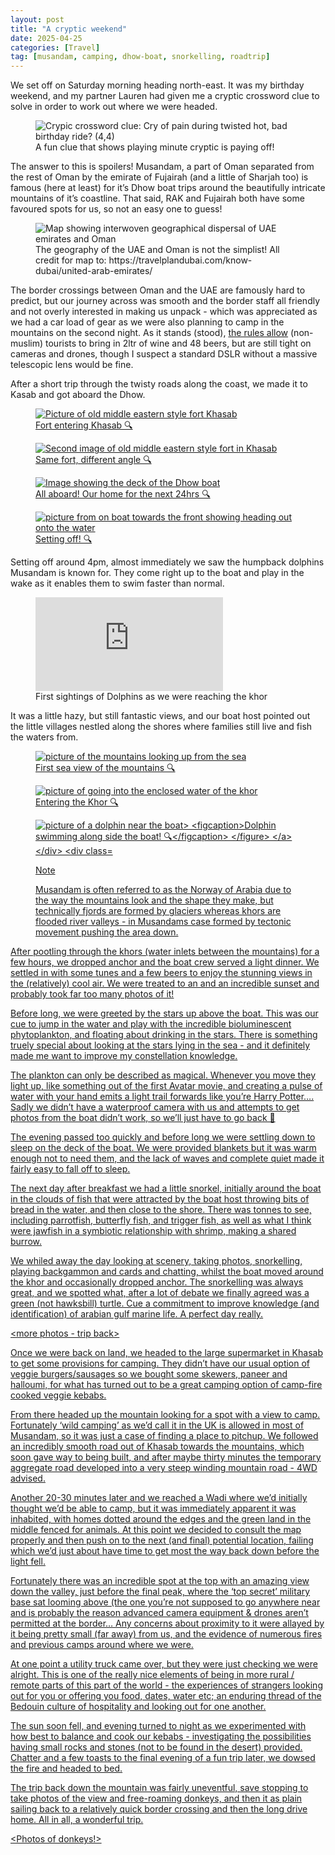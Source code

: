 ```yaml
---
layout: post
title: "A cryptic weekend"
date: 2025-04-25
categories: [Travel]
tag: [musandam, camping, dhow-boat, snorkelling, roadtrip]
---
```


We set off on Saturday morning heading north-east.  It was my birthday weekend, and my partner Lauren had given me a cryptic crossword clue to solve in order to work out where we were headed. 

<div class="image-card-wrapper center narrow">
  <figure class="media-card">
    <img src="/assets/images/travel/2025/04_Musandam/250425_crypticClue.png" alt="Crypic crossword clue: Cry of pain during twisted hot, bad birthday ride? (4,4)">
    <figcaption>A fun clue that shows playing minute cryptic is paying off!</figcaption>
  </figure>
</div>

The answer to this is <span class="spoiler-sparkle" data-reveal="Dhow boat">spoilers!</span>   Musandam, a part of Oman separated from the rest of Oman by the emirate of Fujairah (and a little of Sharjah too) is famous (here at least) for it’s Dhow boat trips around the beautifully intricate mountains of it’s coastline.  That said, RAK and Fujairah both have some favoured spots for us, so not an easy one to guess!  

<div class="image-card-wrapper center medium">
  <figure class="media-card">
    <img src="/assets/images/travel/2025/04_Musandam/250425_neUAEmap.png" alt="Map showing interwoven geographical dispersal of UAE emirates and Oman">
    <figcaption>The geography of the UAE and Oman is not the simplist!  All credit for map to: https://travelplandubai.com/know-dubai/united-arab-emirates/ </figcaption>
  </figure>
</div>

The border crossings between Oman and the UAE are famously hard to predict, but our journey across was smooth and the border staff all friendly and not overly interested in making us unpack - which was appreciated as we had a car load of gear as we were also planning to camp in the mountains on the second night.  As it stands (stood), <a href="https://www.customs.gov.om/en/traveller-services/" target="_blank" rel="noopener">the rules allow</a> (non-muslim) tourists to bring in 2ltr of wine and 48 beers, but are still tight on cameras and drones, though I suspect a standard DSLR without a massive telescopic lens would be fine. 

After a short trip through the twisty roads along the coast, we made it to Kasab and got aboard the Dhow.  

<div class="photo-grid two-col">
  <a href="/assets/images/travel/2025/04_Musandam/250425_khasab1.webp" class="image-card-clickable glightbox" data-gallery="arriving">
    <figure class="media-card">
      <img src="/assets/images/travel/2025/04_Musandam/250425_khasab1.webp" alt="Picture of old middle eastern style fort Khasab">
      <figcaption>Fort entering Khasab 🔍</figcaption>
    </figure>
  </a>
  <a href="/assets/images/travel/2025/04_Musandam/250425_khasab2.webp" class="image-card-clickable glightbox" data-gallery="arriving">
    <figure class="media-card">
      <img src="/assets/images/travel/2025/04_Musandam/250425_khasab2.webp" alt="Second image of old middle eastern style fort in Khasab">
      <figcaption>Same fort, different angle 🔍</figcaption>
    </figure>
  </a>
  <a href="/assets/images/travel/2025/04_Musandam/250425_dhow1.webp" class="image-card-clickable glightbox" data-gallery="arriving">
    <figure class="media-card">
      <img src="/assets/images/travel/2025/04_Musandam/250425_dhow1.webp" alt="Image showing the deck of the Dhow boat">
      <figcaption>All aboard!  Our home for the next 24hrs 🔍</figcaption>
    </figure>
  </a>
  <a href="/assets/images/travel/2025/04_Musandam/250425_dhow2.webp" class="image-card-clickable glightbox" data-gallery="arriving">
    <figure class="media-card">
      <img src="/assets/images/travel/2025/04_Musandam/250425_dhow2.webp" alt="picture from on boat towards the front showing heading out onto the water">
      <figcaption>Setting off! 🔍</figcaption>
    </figure>
  </a>
</div>

Setting off around 4pm, almost immediately we saw the humpback dolphins Musandam is known for.  They come right up to the boat and play in the wake as it enables them to swim faster than normal. 

<div class="image-card-wrapper center">
  <figure class="media-card">
    <iframe src="https://www.youtube.com/embed/6-7MirbshYE" frameborder="0" allowfullscreen></iframe>
    <figcaption>First sightings of Dolphins as we were reaching the khor</figcaption>
  </figure>
</div>

It was a little hazy, but still fantastic views, and our boat host pointed out the little villages nestled along the shores where families still live and fish the waters from.  

<div class="photo-grid three-col">
  <a href="/assets/images/travel/2025/04_Musandam/250425_settingOff.webp" class="image-card-clickable glightbox" data-gallery="onroute">
    <figure class="media-card">
      <img src="/assets/images/travel/2025/04_Musandam/250425_settingOff.webp" alt="picture of the mountains looking up from the sea">
      <figcaption>First sea view of the mountains 🔍</figcaption>
    </figure>
  </a>
  <a href="/assets/images/travel/2025/04_Musandam/250425_a_enteringthekhor.webp" class="image-card-clickable glightbox" data-gallery="onroute">
    <figure class="media-card">
      <img src="/assets/images/travel/2025/04_Musandam/250425_a_enteringthekhor.webp" alt="picture of going into the enclosed water of the khor">
      <figcaption>Entering the Khor 🔍</figcaption>
    </figure>
  </a>
  <a href="/assets/images/travel/2025/04_Musandam/250425_dolphinday1.webp" class="image-card-clickable glightbox" data-gallery="onroute">
    <figure class="media-card">
      <img src="/assets/images/travel/2025/04_Musandam/250425_a_enteringthekhor.webp" alt="picture of a dolphin near the boat>
      <figcaption>Dolphin swimming along side the boat! 🔍</figcaption>
    </figure>
  </a>
</div>

> [!NOTE]
> Musandam is often referred to as the Norway of Arabia due to the way the mountains look and the shape they make, but technically fjords are formed by glaciers whereas khors are flooded river valleys - in Musandams case formed by tectonic movement pushing the area down.

After pootling through the khors (water inlets between the mountains) for a few hours, we dropped anchor and the boat crew served a light dinner.  We settled in with some tunes and a few beers to enjoy the stunning views in the (relatively) cool air.  We were treated to an  and an incredible sunset and probably took far too many photos of it!

<photos of sunset>

Before long, we were greeted by the stars up above the boat.  This was our cue to jump in the water and play with the incredible bioluminescent phytoplankton, and floating about drinking in the stars.  There is something truely special about looking at the stars lying in the sea - and it definitely made me want to improve my constellation knowledge.  

The plankton can only be described as magical.  Whenever you move they light up, like something out of the first Avatar movie, and creating a pulse of water with your hand emits a light trail forwards like you’re Harry Potter…. Sadly we didn’t have a waterproof camera with us and attempts to get photos from the boat didn’t work, so we’ll just have to go back 🙂

The evening passed too quickly and before long we were settling down to sleep on the deck of the boat. We were provided blankets but it was warm enough not to need them, and the lack of waves and complete quiet made it fairly easy to fall off to sleep.  

<photo of stars>

The next day after breakfast we had a little snorkel, initially around the boat in the clouds of fish that were attracted by the boat host throwing bits of bread in the water, and then close to the shore.  There was tonnes to see, including parrotfish, butterfly fish, and trigger fish, as well as what I think were jawfish in a symbiotic relationship with shrimp, making a shared burrow.  

We whiled away the day looking at scenery, taking photos, snorkelling, playing backgammon and cards and chatting, whilst the boat moved around the khor and occasionally dropped anchor.  The snorkelling was always great, and we spotted what, after a lot of debate we finally agreed was a green (not hawksbill) turtle.  Cue a commitment to improve knowledge (and identification) of arabian gulf marine life.  A perfect day really.

<more photos - trip back>

Once we were back on land, we headed to the large supermarket in Khasab to get some provisions for camping.  They didn’t have our usual option of veggie burgers/sausages so we bought some skewers, paneer and halloumi, for what has turned out to be a great camping option of camp-fire cooked veggie kebabs.  

From there headed up the mountain looking for a spot with a view to camp.  Fortunately ‘wild camping’ as we’d call it in the UK is allowed in most of Musandam, so it was just a case of finding a place to pitchup. We followed an incredibly smooth road out of Khasab towards the mountains, which soon gave way to being built, and after maybe thirty minutes the temporary aggregate road developed into a very steep winding mountain road - 4WD advised.  

<Road pics>

Another 20-30 minutes later and we reached a Wadi where we’d initially thought we’d be able to camp, but it was immediately apparent it was inhabited, with homes dotted around the edges and the green land in the middle fenced for animals.  At this point we decided to consult the map properly and then push on to the next (and final) potential location, failing which we’d just about have time to get most the way back down before the light fell.

Fortunately there was an incredible spot at the top with an amazing view down the valley, just before the final peak, where the ‘top secret’ military base sat looming above (the one you’re not supposed to go anywhere near and is probably the reason advanced camera equipment & drones aren’t permitted at the border… Any concerns about proximity to it were allayed by it being pretty small (far away) from us, and the evidence of numerous fires and previous camps around where we were.   

At one point a utility truck came over, but they were just checking we were alright.  This is one of the really nice elements of being in more rural / remote parts of this part of the world -  the experiences of strangers looking out for you or offering you food, dates, water etc; an enduring thread of the Bedouin culture of hospitality and looking out for one another.  

<view pictures>
<camp fire pictures>

The sun soon fell, and evening turned to night as we experimented with how best to balance and cook our kebabs - investigating the possibilities having small rocks and stones (not to be found in the desert) provided. Chatter and a few toasts to the final evening of a fun trip later, we dowsed the fire and headed to bed.

The trip back down the mountain was fairly uneventful, save stopping to take photos of the view and free-roaming donkeys, and then it as plain sailing back to a relatively quick border crossing and then the long drive home.  All in all, a wonderful trip.

<Photos of donkeys!>
